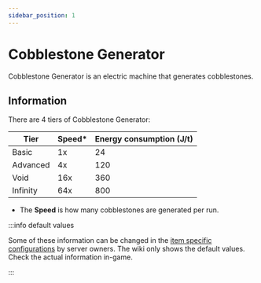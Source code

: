 ```yaml
---
sidebar_position: 1
---
```


# Cobblestone Generator

Cobblestone Generator is an electric machine that generates cobblestones.

## Information

There are 4 tiers of Cobblestone Generator:

| Tier | Speed* | Energy consumption (J/t) |
| ---- | ----- | ------------------------ |
| Basic | 1x | 24 |
| Advanced | 4x | 120 |
| Void | 16x | 360 |
| Infinity | 64x | 800 |

* The **Speed** is how many cobblestones are generated per run.

:::info default values

Some of these information can be changed in the [item specific configurations](/infinity-expansion-2/config/items) by server owners. The wiki only shows the default values. Check the actual information in-game.

:::
